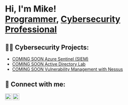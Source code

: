 <h1>Hi, I'm Mike! <br/><a href="https://github.com/mikefresco">Programmer</a>, <a href="https://www.linkedin.com/in/michael-fernandez-bb6481266
  /">Cybersecurity Professional</a>

<h2>👨‍💻 Cybersecurity Projects:</h2>

  - [COMING SOON Azure Sentinel (SIEM)](https://github.com/mikefresco)
  - [COMING SOON Active Directory Lab](https://github.com/mikefresco)
  - [COMING SOON Vulnerability Management with Nessus ](https://github.com/mikefresco)


<h2> 🤳 Connect with me:</h2>

[<img align="left" alt="MikeyDelFresco | Twitter" width="22px" src="https://cdn.jsdelivr.net/npm/simple-icons@v3/icons/twitter.svg" />][twitter]
[<img align="left" alt="Michael Fernandez | LinkedIn" width="22px" src="https://cdn.jsdelivr.net/npm/simple-icons@v3/icons/linkedin.svg" />][linkedin]


[twitter]: https://twitter.com/MikeyDelFresco
[linkedin]: https://linkedin.com/in/michael-fernandez-bb6481266


